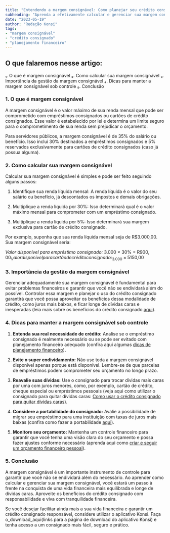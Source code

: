 ```yaml
---
title: "Entendendo a margem consignável: Como planejar seu crédito consignado"
subheading: "Aprenda a efetivamente calcular e gerenciar sua margem consignável para garantir um empréstimo consignado responsável"
date: "2023-05-19"
author: "Redação Konsi"
tags:
- "margem consignável"
- "crédito consignado"
- "planejamento financeiro"
---
```


## O que falaremos nesse artigo:

₁. O que é margem consignável
₂. Como calcular sua margem consignável
₃. Importância da gestão da margem consignável
₄. Dicas para manter a margem consignável sob controle
₅. Conclusão

### 1. O que é margem consignável

A margem consignável é o valor máximo de sua renda mensal que pode ser comprometido com empréstimos consignados ou cartões de crédito consignados. Esse valor é estabelecido por lei e determina um limite seguro para o comprometimento de sua renda sem prejudicar o orçamento.

Para servidores públicos, a margem consignável é de 35% do salário ou benefício. Isso inclui 30% destinados a empréstimos consignados e 5% reservados exclusivamente para cartões de crédito consignados (caso já possua alguma).

### 2. Como calcular sua margem consignável

Calcular sua margem consignável é simples e pode ser feito seguindo alguns passos:

1. Identifique sua renda líquida mensal: A renda líquida é o valor do seu salário ou benefício, já descontados os impostos e demais obrigações.

2. Multiplique a renda líquida por 30%: Isso determinará qual é o valor máximo mensal para comprometer com um empréstimo consignado.

3. Multiplique a renda líquida por 5%: Isso determinará sua margem exclusiva para cartão de crédito consignado.

Por exemplo, suponha que sua renda líquida mensal seja de R$3.000,00. Sua margem consignável seria:

_Valor disponível para empréstimo consignado:_ 3.000 × 30% = R$900,00  
_Valor disponível para cartão de crédito consignado:_ 3.000 × 5% = R$150,00

### 3. Importância da gestão da margem consignável

Gerenciar adequadamente sua margem consignável é fundamental para evitar problemas financeiros e garantir que você não se endividará além do possível. Controlar essa margem e planejar o uso do crédito consignado garantirá que você possa aproveitar os benefícios dessa modalidade de crédito, como juros mais baixos, e ficar longe de dívidas caras e inesperadas (leia mais sobre os benefícios do crédito consignado [aqui](5-motivos-para-escolher-o-credito-consignado-publico.md)).

### 4. Dicas para manter a margem consignável sob controle

1. **Entenda sua real necessidade de crédito:** Analise se o empréstimo consignado é realmente necessário ou se pode ser evitado com planejamento financeiro adequado (confira aqui algumas [dicas de planejamento financeiro](5-passos-para-organizar-suas-financas-e-evitar-endividamento.md)).

2. **Evite o super endividamento:** Não use toda a margem consignável disponível apenas porque está disponível. Lembre-se de que parcelas de empréstimos podem comprometer seu orçamento no longo prazo.

3. **Reavalie suas dívidas:** Use o consignado para trocar dívidas mais caras por uma com juros menores, como, por exemplo, cartão de crédito, cheque especial ou empréstimos pessoais (veja aqui como utilizar o consignado para quitar dívidas caras: [Como usar o crédito consignado para quitar dívidas caras](como-usar-o-crdito-consignado-para-quitar-dvidas-caras.md)).

4. **Considere a portabilidade do consignado:** Avalie a possibilidade de migrar seu empréstimo para uma instituição com taxas de juros mais baixas (confira como fazer a portabilidade [aqui](como-fazer-a-portabilidade-de-crdito-consignado-passo-a-passo.md)).

5. **Monitore seu orçamento:** Mantenha um controle financeiro para garantir que você tenha uma visão clara do seu orçamento e possa fazer ajustes conforme necessário (aprenda aqui como [criar e seguir um orçamento financeiro pessoal](como-criar-e-seguir-um-oramento-financeiro-pessoal-para-servidores-pblicos.md)).

### 5. Conclusão

A margem consignável é um importante instrumento de controle para garantir que você não se endividará além do necessário. Ao aprender como calcular e gerenciar sua margem consignável, você estará um passo à frente na conquista de uma vida financeira mais equilibrada e longe de dívidas caras. Aproveite os benefícios do crédito consignado com responsabilidade e viva com tranquilidade financeira.

Se você desejar facilitar ainda mais a sua vida financeira e garantir um crédito consignado responsável, considere utilizar o aplicativo Konsi. Faça o_download_aqui(links para a página de download do aplicativo Konsi) e tenha acesso a um consignado mais fácil, seguro e prático.